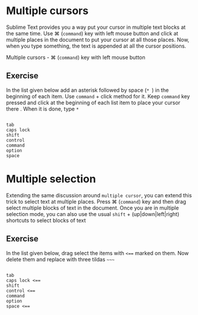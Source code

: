 Multiple cursors
===================

Sublime Text provides you a way put your cursor in multiple text blocks at the
same time. Use ⌘ (`command`) key with left mouse button and click at multiple places in the document to put your cursor at all those places. Now, when
you type something, the text is appended at all the cursor positions.

Multiple cursors - ⌘ (`command`) key with left mouse button

Exercise
---------

In the list given below add an asterisk followed by space (`* `) in the 
beginning of each item. Use `command` + click method for it. Keep `command` key
pressed and click at the beginning of each list item to place your cursor there
. When it is done, type `* `

```

tab
caps lock
shift
control
command
option
space

```

Multiple selection
===================

Extending the same discussion around `multiple cursor`, you can extend this
trick to select text at multiple places. Press ⌘ (`command`) key and then drag select multiple blocks of text in the document. Once you are in multiple
selection mode, you can also use the usual `shift` + (up|down|left|right)
shortcuts to select blocks of text

Exercise
---------

In the list given below, drag select the items with `<==` marked on them.
Now delete them and replace with three tildas `~~~`

```

tab
caps lock <==
shift
control <==
command
option
space <==

```